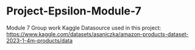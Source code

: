 # Project-Epsilon-Module-7
Module 7 Group work
Kaggle Datasource used in this project: https://www.kaggle.com/datasets/asaniczka/amazon-products-dataset-2023-1-4m-products/data
